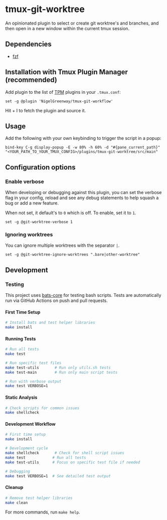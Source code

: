 # tmux-git-worktree

An opinionated plugin to select or create git worktree's and branches, and then open in a new window within the current tmux session.

## Dependencies

 - [fzf](https://github.com/junegunn/fzf)

## Installation with Tmux Plugin Manager (recommended)

Add plugin to the list of [TPM](https://github.com/tmux-plugins/tpm) plugins in your `.tmux.conf`:

```tmux
set -g @plugin 'NigelGreenway/tmux-git-workflow'
```

Hit <prefix> + I to fetch the plugin and source it.

## Usage

Add the following with your own keybinding to trigger the script in a popup:

```tmux
bind-key C-g display-popup -E -w 80% -h 60% -d "#{pane_current_path}" "<YOUR_PATH_TO_YOUR_TMUX_CONFIG>/plugins/tmux-git-worktree/src/main"
```

## Configuration options

### Enable verbose

When developing or debugging against this plugin, you can set the verbose flag in your config, reload and see any debug statements to help squash a bug or add a new feature.

When not set, it default's to `0` which is off. To enable, set it to `1`.

```tmux
set -g @git-worktree-verbose 1
```

### Ignoring worktrees

You can ignore multiple worktrees with the separator `|`.

```tmux
set -g @git-worktree-ignore-worktrees ".bare|other-worktree"
```

## Development

### Testing

This project uses [bats-core](https://github.com/bats-core/bats-core) for testing bash scripts. Tests are automatically run via GitHub Actions on push and pull requests.

#### First Time Setup

```bash
# Install bats and test helper libraries
make install
```

#### Running Tests

```bash
# Run all tests
make test

# Run specific test files
make test-utils       # Run only utils.sh tests
make test-main        # Run only main script tests

# Run with verbose output
make test VERBOSE=1
```

#### Static Analysis

```bash
# Check scripts for common issues
make shellcheck
```

#### Development Workflow

```bash
# First time setup
make install

# Development cycle
make shellcheck       # Check for shell script issues
make test            # Run all tests
make test-utils      # Focus on specific test file if needed

# Debugging
make test VERBOSE=1  # See detailed test output
```

#### Cleanup

```bash
# Remove test helper libraries
make clean
```

For more commands, run `make help`.
